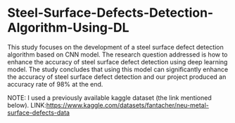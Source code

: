# Steel-Surface-Defects-Detection-Algorithm-Using-DL
This study focuses on the development of a steel surface defect detection algorithm based on CNN model. The research question addressed is how to enhance the accuracy of steel surface defect detection using deep learning model.
The study concludes that using this model can significantly enhance the accuracy of steel surface defect detection and our project produced an accuracy rate of 98% at the end.

NOTE: I used a previously available kaggle dataset (the link mentioned below).
LINK:https://www.kaggle.com/datasets/fantacher/neu-metal-surface-defects-data
